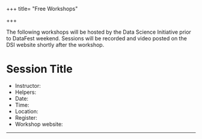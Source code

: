 +++
title= "Free Workshops"

+++

The following workshops will be hosted by the Data Science Initiative prior to DataFest weekend. 
Sessions will be recorded and video posted on the DSI website shortly after the workshop. 


# Session Title

* Instructor: 
* Helpers: 
* Date: 
* Time:
* Location: 
* Register: 
* Workshop website: 

---

<!---
Available Weeks

* 2-4
* 2-11
* 2-18
* 2-25
* 3-4
* 3-11
* 3-18
* 3-25
* 4-1

Topic List

* Introduction to: R / Python / SAP Lumeria / SQL 
* Visualization using ggplot2 / matlibplot / Tableau
* Data manipulation using dplyr / pandas
* Interactive visualizations using Shiny
* Text mining / string processing / regex
* Scraping websites with rvest / beautifulsoup
* Working with large data
* Practice session - analyze DataFest 2018 data

--->
